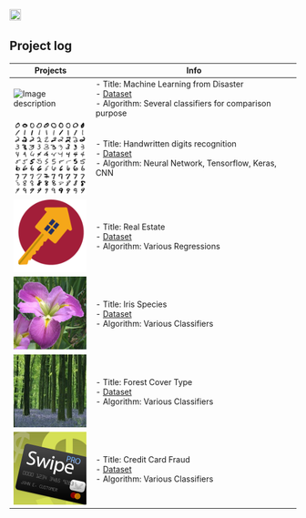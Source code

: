 
<P>
<IMG src='https://www.kaggle.com/static/images/site-logo.png' height=20% width=20%> <P>

## Project log
|Projects                                              | Info						   |
|------------------------------------------------------|---------------------------------------------------|
|![Image description](https://pm1.narvii.com/6252/2518f0576c4c55a54053dc5c95e086df37ea648c_128.jpg) | - Title: Machine Learning from Disaster <br/>- [Dataset](https://www.kaggle.com/c/titanic)<br/> - Algorithm: Several classifiers for comparison purpose
|![Image description](./Digits/Thumb3.png) | - Title: Handwritten digits recognition <br/>- [Dataset](https://www.kaggle.com/c/digit-recognizer)<br/> - Algorithm: Neural Network, Tensorflow, Keras, CNN
|<img src="./Housing/images/Thumb.png" width="128"> | - Title: Real Estate <br/>- [Dataset](https://www.kaggle.com/c/house-prices-advanced-regression-techniques)<br/> - Algorithm: Various Regressions
|<img src="./Iris/thumb.jpg" width="128"> | - Title: Iris Species <br/>- [Dataset](https://www.kaggle.com/uciml/iris)<br/> - Algorithm: Various Classifiers
|<img src="./Forests/images/thumb.jpg" width="128"> | - Title: Forest Cover Type <br/>- [Dataset](https://www.kaggle.com/c/forest-cover-type-kernels-only)<br/> - Algorithm: Various Classifiers
|<img src="./Credit Card Fraud/Card.jpg" width="128"> | - Title: Credit Card Fraud <br/>- [Dataset](https://www.kaggle.com/mlg-ulb/creditcardfraud)<br/> - Algorithm: Various Classifiers
